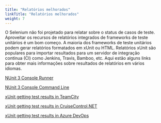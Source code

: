 ```yaml
---
title: "Relatórios melhorados"
linkTitle: "Relatórios melhorados"
weight: 7
---
```


O Selenium não foi projetado para relatar sobre o status de casos de teste. Aproveitar 
os recursos de relatórios integrados de frameworks de teste unitários é um bom começo. 
A maioria dos frameworks de teste unitários podem gerar relatórios formatados em xUnit ou HTML.
Relatórios xUnit são populares para importar resultados para um servidor de integração contínua
(CI) como Jenkins, Travis, Bamboo, etc. Aqui estão alguns links
para obter mais informações sobre resultados de relatórios em vários idiomas.

<!-- TODO: Add links.-->
[NUnit 3 Console Runner](//github.com/nunit/docs/wiki/Console-Runner)

[NUnit 3 Console Command Line](//github.com/nunit/docs/wiki/Console-Command-Line)

[xUnit getting test results in TeamCity](//xunit.net/docs/getting-test-results-in-teamcity)

[xUnit getting test results in CruiseControl.NET](//xunit.net/docs/getting-test-results-in-ccnet)

[xUnit getting test results in Azure DevOps](//xunit.net/docs/getting-test-results-in-azure-devops)
